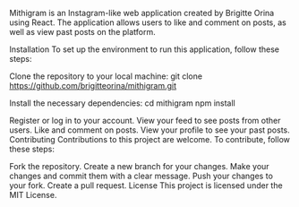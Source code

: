 Mithigram is an Instagram-like web application created by Brigitte Orina using React. The application allows users to like and comment on posts, as well as view past posts on the platform.

Installation
To set up the environment to run this application, follow these steps:

Clone the repository to your local machine:
git clone https://github.com/brigitteorina/mithigram.git

Install the necessary dependencies:
cd mithigram
npm install


Register or log in to your account.
View your feed to see posts from other users.
Like and comment on posts.
View your profile to see your past posts.
Contributing
Contributions to this project are welcome. To contribute, follow these steps:

Fork the repository.
Create a new branch for your changes.
Make your changes and commit them with a clear message.
Push your changes to your fork.
Create a pull request.
License
This project is licensed under the MIT License.








